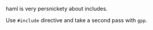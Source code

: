 
haml is very persnickety about includes.


Use `#include` directive and take a second pass with `gpp`. 
